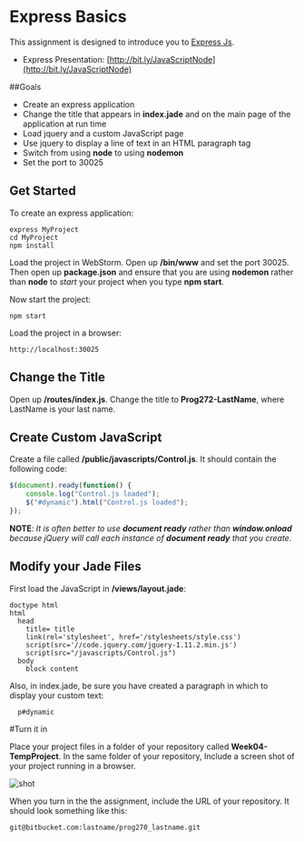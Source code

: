 # Express Basics

This assignment is designed to introduce you to [Express Js](http://expressjs.com/).

- Express Presentation: [http://bit.ly/JavaScriptNode](http://bit.ly/JavaScriptNode)

##Goals

 - Create an express application
 - Change the title that appears in **index.jade** and on the main page of the application at run time
 - Load jquery and a custom JavaScript page
 - Use jquery to display a line of text in an HTML paragraph tag
 - Switch from using **node** to using **nodemon**
 - Set the port to 30025

## Get Started

To create an express application:

	express MyProject
	cd MyProject
	npm install

Load the project in WebStorm. Open up **/bin/www** and set the port 30025. Then open up **package.json** and ensure that you are using **nodemon** rather than **node** to *start* your project when you type **npm start**.

Now start the project:

	npm start

Load the project in a browser:

	http://localhost:30025

## Change the Title

Open up **/routes/index.js**. Change the title to **Prog272-LastName**, where LastName is your last name.

## Create Custom JavaScript

Create a file called **/public/javascripts/Control.js**. It should contain the following code:

```javascript
$(document).ready(function() {
    console.log("Control.js loaded");
    $("#dynamic").html("Control.js loaded");
});
```

**NOTE**: *It is often better to use **document ready** rather than **window.onload** because jQuery will call each instance of **document ready** that you create.*

## Modify your Jade Files

First load the JavaScript in **/views/layout.jade**:

```
doctype html
html
  head
    title= title
    link(rel='stylesheet', href='/stylesheets/style.css')
    script(src='//code.jquery.com/jquery-1.11.2.min.js')
    script(src="/javascripts/Control.js")
  body
    block content
```

Also, in index.jade, be sure you have created a paragraph in which to display your custom text:

```
  p#dynamic
```

#Turn it in

Place your project files in a folder of your repository called **Week04-TempProject**. In the same folder of your repository, Include a screen shot of your project running in a browser.


![shot](https://drive.google.com/uc?export=view&id=0B25UTAlOfPRGS0lFaUNiY3RjOUE)

When you turn in the the assignment, include the URL of your repository. It should look something like this:

	git@bitbucket.com:lastname/prog270_lastname.git